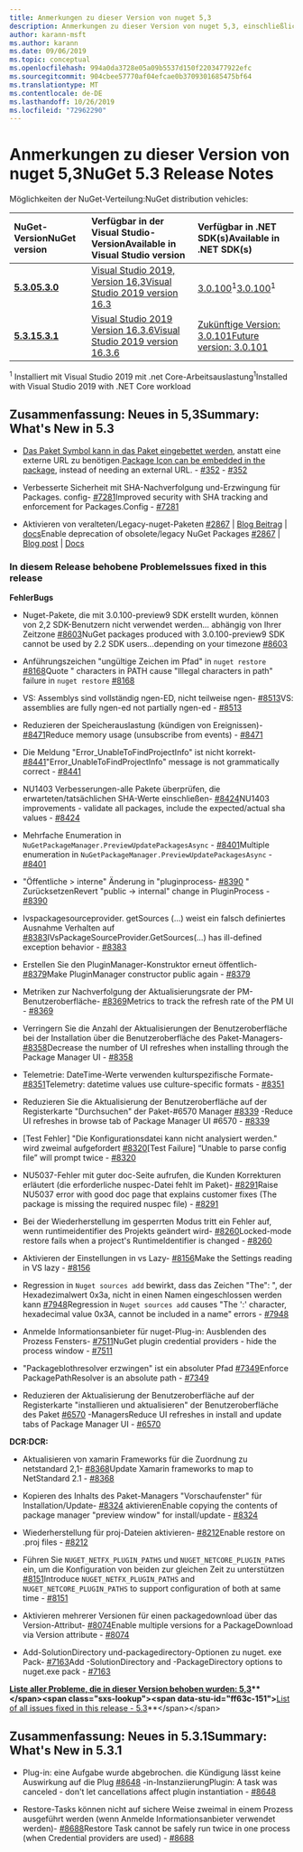 ```yaml
---
title: Anmerkungen zu dieser Version von nuget 5,3
description: Anmerkungen zu dieser Version von nuget 5,3, einschließlich neuer Features, Fehlerbehebungen und dcrs.
author: karann-msft
ms.author: karann
ms.date: 09/06/2019
ms.topic: conceptual
ms.openlocfilehash: 994a0da3728e05a09b5537d150f2203477922efc
ms.sourcegitcommit: 904cbee57770af04efcae0b3709301685475bf64
ms.translationtype: MT
ms.contentlocale: de-DE
ms.lasthandoff: 10/26/2019
ms.locfileid: "72962290"
---
```

# <a name="nuget-53-release-notes"></a><span data-ttu-id="ff63c-103">Anmerkungen zu dieser Version von nuget 5,3</span><span class="sxs-lookup"><span data-stu-id="ff63c-103">NuGet 5.3 Release Notes</span></span>

<span data-ttu-id="ff63c-104">Möglichkeiten der NuGet-Verteilung:</span><span class="sxs-lookup"><span data-stu-id="ff63c-104">NuGet distribution vehicles:</span></span>

| <span data-ttu-id="ff63c-105">NuGet-Version</span><span class="sxs-lookup"><span data-stu-id="ff63c-105">NuGet version</span></span> | <span data-ttu-id="ff63c-106">Verfügbar in der Visual Studio-Version</span><span class="sxs-lookup"><span data-stu-id="ff63c-106">Available in Visual Studio version</span></span>| <span data-ttu-id="ff63c-107">Verfügbar in .NET SDK(s)</span><span class="sxs-lookup"><span data-stu-id="ff63c-107">Available in .NET SDK(s)</span></span>|
|:---|:---|:---|
| [<span data-ttu-id="ff63c-108">**5.3.0**</span><span class="sxs-lookup"><span data-stu-id="ff63c-108">**5.3.0**</span></span>](https://nuget.org/downloads) | [<span data-ttu-id="ff63c-109">Visual Studio 2019, Version 16,3</span><span class="sxs-lookup"><span data-stu-id="ff63c-109">Visual Studio 2019 version 16.3</span></span>](https://visualstudio.microsoft.com/downloads/) | <span data-ttu-id="ff63c-110">[3.0.100](https://dotnet.microsoft.com/download/dotnet-core/3.0)<sup>1</sup></span><span class="sxs-lookup"><span data-stu-id="ff63c-110">[3.0.100](https://dotnet.microsoft.com/download/dotnet-core/3.0)<sup>1</sup></span></span> |
| [<span data-ttu-id="ff63c-111">**5.3.1**</span><span class="sxs-lookup"><span data-stu-id="ff63c-111">**5.3.1**</span></span>](https://nuget.org/downloads) | [<span data-ttu-id="ff63c-112">Visual Studio 2019 Version 16.3.6</span><span class="sxs-lookup"><span data-stu-id="ff63c-112">Visual Studio 2019 version 16.3.6</span></span>](https://visualstudio.microsoft.com/downloads/) | [<span data-ttu-id="ff63c-113">Zukünftige Version: 3.0.101</span><span class="sxs-lookup"><span data-stu-id="ff63c-113">Future version: 3.0.101</span></span>](https://dotnet.microsoft.com/download/dotnet-core/3.0) |

<span data-ttu-id="ff63c-114"><sup>1</sup> Installiert mit Visual Studio 2019 mit .net Core-Arbeitsauslastung</span><span class="sxs-lookup"><span data-stu-id="ff63c-114"><sup>1</sup>Installed with Visual Studio 2019 with .NET Core workload</span></span>

## <a name="summary-whats-new-in-53"></a><span data-ttu-id="ff63c-115">Zusammenfassung: Neues in 5,3</span><span class="sxs-lookup"><span data-stu-id="ff63c-115">Summary: What's New in 5.3</span></span>

* <span data-ttu-id="ff63c-116">[Das Paket Symbol kann in das Paket eingebettet werden](../reference/msbuild-targets.md#packing-an-icon-image-file), anstatt eine externe URL zu benötigen.</span><span class="sxs-lookup"><span data-stu-id="ff63c-116">[Package Icon can be embedded in the package](../reference/msbuild-targets.md#packing-an-icon-image-file), instead of needing an external URL.</span></span><span data-ttu-id="ff63c-117"> - [#352](https://github.com/NuGet/Home/issues/352)</span><span class="sxs-lookup"><span data-stu-id="ff63c-117"> - [#352](https://github.com/NuGet/Home/issues/352)</span></span>

* <span data-ttu-id="ff63c-118">Verbesserte Sicherheit mit SHA-Nachverfolgung und-Erzwingung für Packages. config- [#7281](https://github.com/NuGet/Home/issues/7281)</span><span class="sxs-lookup"><span data-stu-id="ff63c-118">Improved security with SHA tracking and enforcement for Packages.Config - [#7281](https://github.com/NuGet/Home/issues/7281)</span></span>

* <span data-ttu-id="ff63c-119">Aktivieren von veralteten/Legacy-nuget-Paketen [#2867](https://github.com/NuGet/Home/issues/2867) | [Blog Beitrag](https://devblogs.microsoft.com/nuget/deprecating-packages-on-nuget-org/) | [docs](https://docs.microsoft.com/en-us/nuget/nuget-org/deprecate-packages)</span><span class="sxs-lookup"><span data-stu-id="ff63c-119">Enable deprecation of obsolete/legacy NuGet Packages [#2867](https://github.com/NuGet/Home/issues/2867) | [Blog post](https://devblogs.microsoft.com/nuget/deprecating-packages-on-nuget-org/) | [Docs](https://docs.microsoft.com/en-us/nuget/nuget-org/deprecate-packages)</span></span>

### <a name="issues-fixed-in-this-release"></a><span data-ttu-id="ff63c-120">In diesem Release behobene Probleme</span><span class="sxs-lookup"><span data-stu-id="ff63c-120">Issues fixed in this release</span></span>

<span data-ttu-id="ff63c-121">**Fehler**</span><span class="sxs-lookup"><span data-stu-id="ff63c-121">**Bugs**</span></span>

* <span data-ttu-id="ff63c-122">Nuget-Pakete, die mit 3.0.100-preview9 SDK erstellt wurden, können von 2,2 SDK-Benutzern nicht verwendet werden... abhängig von Ihrer Zeitzone [#8603](https://github.com/NuGet/Home/issues/8603)</span><span class="sxs-lookup"><span data-stu-id="ff63c-122">NuGet packages produced with 3.0.100-preview9 SDK cannot be used by 2.2 SDK users...depending on your timezone [#8603](https://github.com/NuGet/Home/issues/8603)</span></span>

* <span data-ttu-id="ff63c-123">Anführungszeichen "ungültige Zeichen im Pfad" in `nuget restore` [#8168](https://github.com/NuGet/Home/issues/8168)</span><span class="sxs-lookup"><span data-stu-id="ff63c-123">Quote " characters in PATH cause "Illegal characters in path" failure in `nuget restore` [#8168](https://github.com/NuGet/Home/issues/8168)</span></span>

* <span data-ttu-id="ff63c-124">VS: Assemblys sind vollständig ngen-ED, nicht teilweise ngen- [#8513](https://github.com/NuGet/Home/issues/8513)</span><span class="sxs-lookup"><span data-stu-id="ff63c-124">VS: assemblies are fully ngen-ed not partially ngen-ed - [#8513](https://github.com/NuGet/Home/issues/8513)</span></span>

* <span data-ttu-id="ff63c-125">Reduzieren der Speicherauslastung (kündigen von Ereignissen)- [#8471](https://github.com/NuGet/Home/issues/8471)</span><span class="sxs-lookup"><span data-stu-id="ff63c-125">Reduce memory usage (unsubscribe from events) - [#8471](https://github.com/NuGet/Home/issues/8471)</span></span>

* <span data-ttu-id="ff63c-126">Die Meldung "Error_UnableToFindProjectInfo" ist nicht korrekt- [#8441](https://github.com/NuGet/Home/issues/8441)</span><span class="sxs-lookup"><span data-stu-id="ff63c-126">"Error_UnableToFindProjectInfo" message is not grammatically correct - [#8441](https://github.com/NuGet/Home/issues/8441)</span></span>

* <span data-ttu-id="ff63c-127">NU1403 Verbesserungen-alle Pakete überprüfen, die erwarteten/tatsächlichen SHA-Werte einschließen- [#8424](https://github.com/NuGet/Home/issues/8424)</span><span class="sxs-lookup"><span data-stu-id="ff63c-127">NU1403 improvements - validate all packages, include the expected/actual sha values - [#8424](https://github.com/NuGet/Home/issues/8424)</span></span>

* <span data-ttu-id="ff63c-128">Mehrfache Enumeration in `NuGetPackageManager.PreviewUpdatePackagesAsync` - [#8401](https://github.com/NuGet/Home/issues/8401)</span><span class="sxs-lookup"><span data-stu-id="ff63c-128">Multiple enumeration in `NuGetPackageManager.PreviewUpdatePackagesAsync` - [#8401](https://github.com/NuGet/Home/issues/8401)</span></span>

* <span data-ttu-id="ff63c-129">"Öffentliche > interne" Änderung in "pluginprocess- [#8390](https://github.com/NuGet/Home/issues/8390) " Zurücksetzen</span><span class="sxs-lookup"><span data-stu-id="ff63c-129">Revert "public -> internal" change in PluginProcess - [#8390](https://github.com/NuGet/Home/issues/8390)</span></span>

* <span data-ttu-id="ff63c-130">Ivspackagesourceprovider. getSources (...) weist ein falsch definiertes Ausnahme Verhalten auf [#8383](https://github.com/NuGet/Home/issues/8383)</span><span class="sxs-lookup"><span data-stu-id="ff63c-130">IVsPackageSourceProvider.GetSources(…) has ill-defined exception behavior - [#8383](https://github.com/NuGet/Home/issues/8383)</span></span>

* <span data-ttu-id="ff63c-131">Erstellen Sie den PluginManager-Konstruktor erneut öffentlich- [#8379](https://github.com/NuGet/Home/issues/8379)</span><span class="sxs-lookup"><span data-stu-id="ff63c-131">Make PluginManager constructor public again - [#8379](https://github.com/NuGet/Home/issues/8379)</span></span>

* <span data-ttu-id="ff63c-132">Metriken zur Nachverfolgung der Aktualisierungsrate der PM-Benutzeroberfläche- [#8369](https://github.com/NuGet/Home/issues/8369)</span><span class="sxs-lookup"><span data-stu-id="ff63c-132">Metrics to track the refresh rate of the PM UI - [#8369](https://github.com/NuGet/Home/issues/8369)</span></span>

* <span data-ttu-id="ff63c-133">Verringern Sie die Anzahl der Aktualisierungen der Benutzeroberfläche bei der Installation über die Benutzeroberfläche des Paket-Managers- [#8358](https://github.com/NuGet/Home/issues/8358)</span><span class="sxs-lookup"><span data-stu-id="ff63c-133">Decrease the number of UI refreshes when installing through the Package Manager UI - [#8358](https://github.com/NuGet/Home/issues/8358)</span></span>

* <span data-ttu-id="ff63c-134">Telemetrie: DateTime-Werte verwenden kulturspezifische Formate- [#8351](https://github.com/NuGet/Home/issues/8351)</span><span class="sxs-lookup"><span data-stu-id="ff63c-134">Telemetry:  datetime values use culture-specific formats - [#8351](https://github.com/NuGet/Home/issues/8351)</span></span>

* <span data-ttu-id="ff63c-135">Reduzieren Sie die Aktualisierung der Benutzeroberfläche auf der Registerkarte "Durchsuchen" der Paket-#6570 Manager [#8339](https://github.com/NuGet/Home/issues/8339) -</span><span class="sxs-lookup"><span data-stu-id="ff63c-135">Reduce UI refreshes in browse tab of Package Manager UI #6570 - [#8339](https://github.com/NuGet/Home/issues/8339)</span></span>

* <span data-ttu-id="ff63c-136">[Test Fehler] "Die Konfigurationsdatei kann nicht analysiert werden." wird zweimal aufgefordert [#8320](https://github.com/NuGet/Home/issues/8320)</span><span class="sxs-lookup"><span data-stu-id="ff63c-136">[Test Failure] “Unable to parse config file” will prompt twice - [#8320](https://github.com/NuGet/Home/issues/8320)</span></span>

* <span data-ttu-id="ff63c-137">NU5037-Fehler mit guter doc-Seite aufrufen, die Kunden Korrekturen erläutert (die erforderliche nuspec-Datei fehlt im Paket)- [#8291](https://github.com/NuGet/Home/issues/8291)</span><span class="sxs-lookup"><span data-stu-id="ff63c-137">Raise NU5037 error with good doc page that explains customer fixes (The package is missing the required nuspec file) - [#8291](https://github.com/NuGet/Home/issues/8291)</span></span>

* <span data-ttu-id="ff63c-138">Bei der Wiederherstellung im gesperrten Modus tritt ein Fehler auf, wenn runtimeidentifier des Projekts geändert wird- [#8260](https://github.com/NuGet/Home/issues/8260)</span><span class="sxs-lookup"><span data-stu-id="ff63c-138">Locked-mode restore fails when a project's RuntimeIdentifier is changed - [#8260](https://github.com/NuGet/Home/issues/8260)</span></span>

* <span data-ttu-id="ff63c-139">Aktivieren der Einstellungen in vs Lazy- [#8156](https://github.com/NuGet/Home/issues/8156)</span><span class="sxs-lookup"><span data-stu-id="ff63c-139">Make the Settings reading in VS lazy - [#8156](https://github.com/NuGet/Home/issues/8156)</span></span>

* <span data-ttu-id="ff63c-140">Regression in `Nuget sources add` bewirkt, dass das Zeichen "The": ", der Hexadezimalwert 0x3a, nicht in einen Namen eingeschlossen werden kann [#7948](https://github.com/NuGet/Home/issues/7948)</span><span class="sxs-lookup"><span data-stu-id="ff63c-140">Regression in `Nuget sources add` causes "The ':' character, hexadecimal value 0x3A, cannot be included in a name" errors - [#7948](https://github.com/NuGet/Home/issues/7948)</span></span>

* <span data-ttu-id="ff63c-141">Anmelde Informationsanbieter für nuget-Plug-in: Ausblenden des Prozess Fensters- [#7511](https://github.com/NuGet/Home/issues/7511)</span><span class="sxs-lookup"><span data-stu-id="ff63c-141">NuGet plugin credential providers - hide the process window - [#7511](https://github.com/NuGet/Home/issues/7511)</span></span>

* <span data-ttu-id="ff63c-142">"Packageblothresolver erzwingen" ist ein absoluter Pfad [#7349](https://github.com/NuGet/Home/issues/7349)</span><span class="sxs-lookup"><span data-stu-id="ff63c-142">Enforce PackagePathResolver is an absolute path - [#7349](https://github.com/NuGet/Home/issues/7349)</span></span>

* <span data-ttu-id="ff63c-143">Reduzieren der Aktualisierung der Benutzeroberfläche auf der Registerkarte "installieren und aktualisieren" der Benutzeroberfläche des Paket [#6570](https://github.com/NuGet/Home/issues/6570) -Managers</span><span class="sxs-lookup"><span data-stu-id="ff63c-143">Reduce UI refreshes in install and update tabs of Package Manager UI - [#6570](https://github.com/NuGet/Home/issues/6570)</span></span>

<span data-ttu-id="ff63c-144">**DCR:**</span><span class="sxs-lookup"><span data-stu-id="ff63c-144">**DCR:**</span></span>

* <span data-ttu-id="ff63c-145">Aktualisieren von xamarin Frameworks für die Zuordnung zu netstandard 2,1- [#8368](https://github.com/NuGet/Home/issues/8368)</span><span class="sxs-lookup"><span data-stu-id="ff63c-145">Update Xamarin frameworks to map to NetStandard 2.1 - [#8368](https://github.com/NuGet/Home/issues/8368)</span></span>

* <span data-ttu-id="ff63c-146">Kopieren des Inhalts des Paket-Managers "Vorschaufenster" für Installation/Update- [#8324](https://github.com/NuGet/Home/issues/8324) aktivieren</span><span class="sxs-lookup"><span data-stu-id="ff63c-146">Enable copying the contents of package manager "preview window" for install/update - [#8324](https://github.com/NuGet/Home/issues/8324)</span></span>

* <span data-ttu-id="ff63c-147">Wiederherstellung für proj-Dateien aktivieren- [#8212](https://github.com/NuGet/Home/issues/8212)</span><span class="sxs-lookup"><span data-stu-id="ff63c-147">Enable restore on .proj files - [#8212](https://github.com/NuGet/Home/issues/8212)</span></span>

* <span data-ttu-id="ff63c-148">Führen Sie `NUGET_NETFX_PLUGIN_PATHS` und `NUGET_NETCORE_PLUGIN_PATHS` ein, um die Konfiguration von beiden zur gleichen Zeit zu unterstützen [#8151](https://github.com/NuGet/Home/issues/8151)</span><span class="sxs-lookup"><span data-stu-id="ff63c-148">Introduce `NUGET_NETFX_PLUGIN_PATHS` and `NUGET_NETCORE_PLUGIN_PATHS` to support configuration of both at same time - [#8151](https://github.com/NuGet/Home/issues/8151)</span></span>

* <span data-ttu-id="ff63c-149">Aktivieren mehrerer Versionen für einen packagedownload über das Version-Attribut- [#8074](https://github.com/NuGet/Home/issues/8074)</span><span class="sxs-lookup"><span data-stu-id="ff63c-149">Enable multiple versions for a PackageDownload via Version attribute - [#8074](https://github.com/NuGet/Home/issues/8074)</span></span>

* <span data-ttu-id="ff63c-150">Add-SolutionDirectory und-packagedirectory-Optionen zu nuget. exe Pack- [#7163](https://github.com/NuGet/Home/issues/7163)</span><span class="sxs-lookup"><span data-stu-id="ff63c-150">Add -SolutionDirectory and -PackageDirectory options to nuget.exe pack - [#7163](https://github.com/NuGet/Home/issues/7163)</span></span>

<span data-ttu-id="ff63c-151">**[Liste aller Probleme, die in dieser Version behoben wurden: 5,3](https://github.com/nuget/home/issues?q=is%3Aissue+is%3Aclosed+milestone%3A%225.3")**</span><span class="sxs-lookup"><span data-stu-id="ff63c-151">**[List of all issues fixed in this release - 5.3](https://github.com/nuget/home/issues?q=is%3Aissue+is%3Aclosed+milestone%3A%225.3")**</span></span>

## <a name="summary-whats-new-in-531"></a><span data-ttu-id="ff63c-152">Zusammenfassung: Neues in 5.3.1</span><span class="sxs-lookup"><span data-stu-id="ff63c-152">Summary: What's New in 5.3.1</span></span>

* <span data-ttu-id="ff63c-153">Plug-in: eine Aufgabe wurde abgebrochen. die Kündigung lässt keine Auswirkung auf die Plug [#8648](https://github.com/NuGet/Home/issues/8648) -in-Instanziierung</span><span class="sxs-lookup"><span data-stu-id="ff63c-153">Plugin: A task was canceled - don't let cancellations affect plugin instantiation - [#8648](https://github.com/NuGet/Home/issues/8648)</span></span>

* <span data-ttu-id="ff63c-154">Restore-Tasks können nicht auf sichere Weise zweimal in einem Prozess ausgeführt werden (wenn Anmelde Informationsanbieter verwendet werden)- [#8688](https://github.com/NuGet/Home/issues/8688)</span><span class="sxs-lookup"><span data-stu-id="ff63c-154">Restore Task cannot be safely run twice in one process (when Credential providers are used) - [#8688](https://github.com/NuGet/Home/issues/8688)</span></span>
